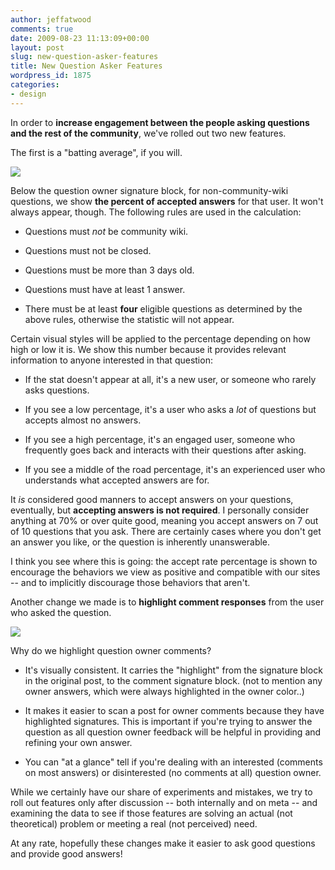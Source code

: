 ```yaml
---
author: jeffatwood
comments: true
date: 2009-08-23 11:13:09+00:00
layout: post
slug: new-question-asker-features
title: New Question Asker Features
wordpress_id: 1875
categories:
- design
---
```



In order to **increase engagement between the people asking questions and the rest of the community**, we've rolled out two new features.



The first is a "batting average", if you will.



![](http://blog.stackoverflow.com/wp-content/uploads/question-owner-accept-rate.png)



Below the question owner signature block, for non-community-wiki questions, we show **the percent of accepted answers** for that user. It won't always appear, though. The following rules are used in the calculation:







  * Questions must _not_ be community wiki.

  * Questions must not be closed.

  * Questions must be more than 3 days old.

  * Questions must have at least 1 answer.

  * There must be at least **four** eligible questions as determined by the above rules, otherwise the statistic will not appear.




Certain visual styles will be applied to the percentage depending on how high or low it is. We show this number because it provides relevant information to anyone interested in that question:




  * If the stat doesn't appear at all, it's a new user, or someone who rarely asks questions. 

  * If you see a low percentage, it's a user who asks a _lot_ of questions but accepts almost no answers.

  * If you see a high percentage, it's an engaged user, someone who frequently goes back and interacts with their questions after asking.

  * If you see a middle of the road percentage, it's an experienced user who understands what accepted answers are for.




It _is_ considered good manners to accept answers on your questions, eventually, but **accepting answers is not required**. I personally consider anything at 70% or over quite good, meaning you accept answers on 7 out of 10 questions that you ask. There are certainly cases where you don't get an answer you like, or the question is inherently unanswerable. 



I think you see where this is going: the accept rate percentage is shown to encourage the behaviors we view as positive and compatible with our sites -- and to implicitly discourage those behaviors that aren't. 



Another change we made is to **highlight comment responses** from the user who asked the question.



![](http://blog.stackoverflow.com/wp-content/uploads/question-owner-comment-highlighting.png)



Why do we highlight question owner comments?







  * It's visually consistent. It carries the "highlight" from the signature block in the original post, to the comment signature block. (not to mention any owner answers, which were always highlighted in the owner color..)

  * It makes it easier to scan a post for owner comments because they have highlighted signatures. This is important if you're trying to answer the question as all question owner feedback will be helpful in providing and refining your own answer.

  * You can "at a glance" tell if you're dealing with an interested (comments on most answers) or disinterested (no comments at all) question owner.




While we certainly have our share of experiments and mistakes, we try to roll out features only after discussion -- both internally and on meta -- and examining the data to see if those features are solving an actual (not theoretical) problem or meeting a real (not perceived) need.



At any rate, hopefully these changes make it easier to ask good questions and provide good answers!

